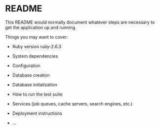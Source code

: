 # README

This README would normally document whatever steps are necessary to get the
application up and running.

Things you may want to cover:

* Ruby version
ruby-2.6.3
* System dependencies

* Configuration

* Database creation

* Database initialization

* How to run the test suite

* Services (job queues, cache servers, search engines, etc.)

* Deployment instructions

* ...
